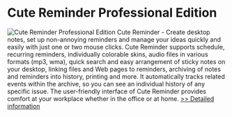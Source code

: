 # Cute Reminder Professional Edition
![Cute Reminder Professional Edition](https://mycommerce.akamaized.net/api/pimages/P300032041/BIG/300032041.GIF)
Cute Reminder - Create desktop notes, set up non-annoying reminders and manage your ideas quickly and easily with just one or two mouse clicks. Cute Reminder supports schedule, recurring reminders, individually colorable skins, audio files in various formats (mp3, wma), quick search and easy arrangement of sticky notes on your desktop, linking files and Web pages to reminders, archiving of notes and reminders into history, printing and more. It automatically tracks related events within the archive, so you can see an individual history of any specific issue. The user-friendly interface of Cute Reminder provides comfort at your workplace whether in the office or at home.
[>> Detailed information](https://secure.shareit.com/shareit/product.html?productid=300032041&affiliateid=200057808)